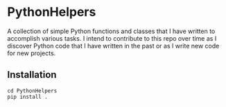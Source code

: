 # PythonHelpers
A collection of simple Python functions and classes that I have written to accomplish various tasks. I intend to contribute to this repo over time as I discover Python code that I have written in the past or as I write new code for new projects. 

## Installation
```
cd PythonHelpers
pip install .
```